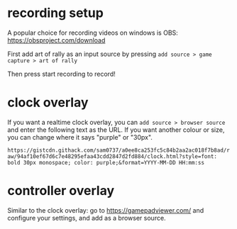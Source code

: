 # recording setup

A popular choice for recording videos on windows is OBS: https://obsproject.com/download

First add art of rally as an input source by pressing `add source > game capture > art of rally`

Then press start recording to record!

# clock overlay

If you want a realtime clock overlay, you can `add source > browser source` and enter the following text as the URL. If you want another colour or size, you can change where it says "purple" or "30px".

`https://gistcdn.githack.com/sam0737/a0ee8ca253fc5c84b2aa2ac018f7b8ad/raw/94af10ef67d6c7e48295efaa43cdd2847d2fd884/clock.html?style=font: bold 30px monospace; color: purple;&format=YYYY-MM-DD HH:mm:ss`

# controller overlay

Similar to the clock overlay: go to https://gamepadviewer.com/ and configure your settings, and add as a browser source.

